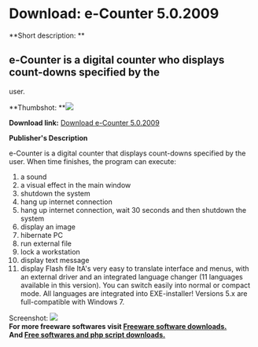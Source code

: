 # Download: e-Counter 5.0.2009

**Short description: **

## e-Counter is a digital counter who displays count-downs specified by the
user.

  
**Thumbshot: **![](http://www.freewarefiles.com/screenshot/e-counter_md.jpg)   
  
**Download link:** [Download e-Counter 5.0.2009](http://freesoftwares.boysofts.com/E-Counter_program_16040.html)  
  

**Publisher's Description**  
  

e-Counter is a digital counter that displays count-downs specified by the
user. When time finishes, the program can execute:

  1. a sound 
  2. a visual effect in the main window 
  3. shutdown the system 
  4. hang up internet connection 
  5. hang up internet connection, wait 30 seconds and then shutdown the system 
  6. display an image 
  7. hibernate PC 
  8. run external file 
  9. lock a workstation 
  10. display text message 
  11. display Flash file 
ItA's very easy to translate interface and menus, with an external driver and
an integrated language changer (11 languages available in this version). You
can switch easily into normal or compact mode. All languages are integrated
into EXE-installer! Versions 5.x are full-compatible with Windows 7.

  
  
Screenshot: ![](http://www.freewarefiles.com/screenshot/e-counter.jpg)  
**For more freeware softwares visit [Freeware software downloads.](http://freesoftwares.boysofts.com/)**   
**And [Free softwares and php script downloads.](http://www.boysofts.com/)**

